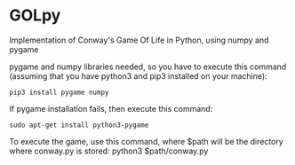 # GOLpy
Implementation of Conway's Game Of Life in Python, using numpy and pygame

pygame and numpy libraries needed, so you have to execute this command (assuming that you have python3 and pip3 installed on your machine):

``
pip3 install pygame numpy
``

If pygame installation fails, then execute this command:
```
sudo apt-get install python3-pygame
```

To execute the game, use this command, where $path will be the directory where conway.py is stored:
python3 $path/conway.py

